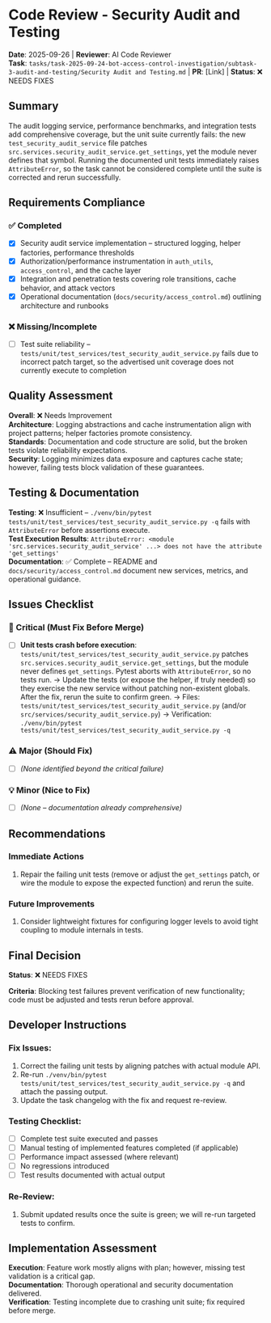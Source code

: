 # Code Review - Security Audit and Testing

**Date**: 2025-09-26 | **Reviewer**: AI Code Reviewer  
**Task**: `tasks/task-2025-09-24-bot-access-control-investigation/subtask-3-audit-and-testing/Security Audit and Testing.md` | **PR**: [Link] | **Status**: ❌ NEEDS FIXES

## Summary
The audit logging service, performance benchmarks, and integration tests add comprehensive coverage, but the unit suite currently fails: the new `test_security_audit_service` file patches `src.services.security_audit_service.get_settings`, yet the module never defines that symbol. Running the documented unit tests immediately raises `AttributeError`, so the task cannot be considered complete until the suite is corrected and rerun successfully.

## Requirements Compliance
### ✅ Completed
- [x] Security audit service implementation – structured logging, helper factories, performance thresholds
- [x] Authorization/performance instrumentation in `auth_utils`, `access_control`, and the cache layer
- [x] Integration and penetration tests covering role transitions, cache behavior, and attack vectors
- [x] Operational documentation (`docs/security/access_control.md`) outlining architecture and runbooks

### ❌ Missing/Incomplete
- [ ] Test suite reliability – `tests/unit/test_services/test_security_audit_service.py` fails due to incorrect patch target, so the advertised unit coverage does not currently execute to completion

## Quality Assessment
**Overall**: ❌ Needs Improvement  
**Architecture**: Logging abstractions and cache instrumentation align with project patterns; helper factories promote consistency.  
**Standards**: Documentation and code structure are solid, but the broken tests violate reliability expectations.  
**Security**: Logging minimizes data exposure and captures cache state; however, failing tests block validation of these guarantees.

## Testing & Documentation
**Testing**: ❌ Insufficient – `./venv/bin/pytest tests/unit/test_services/test_security_audit_service.py -q` fails with `AttributeError` before assertions execute.  
**Test Execution Results**: `AttributeError: <module 'src.services.security_audit_service' ...> does not have the attribute 'get_settings'`  
**Documentation**: ✅ Complete – README and `docs/security/access_control.md` document new services, metrics, and operational guidance.

## Issues Checklist

### 🚨 Critical (Must Fix Before Merge)
- [ ] **Unit tests crash before execution**: `tests/unit/test_services/test_security_audit_service.py` patches `src.services.security_audit_service.get_settings`, but the module never defines `get_settings`. Pytest aborts with `AttributeError`, so no tests run. → Update the tests (or expose the helper, if truly needed) so they exercise the new service without patching non-existent globals. After the fix, rerun the suite to confirm green. → Files: `tests/unit/test_services/test_security_audit_service.py` (and/or `src/services/security_audit_service.py`) → Verification: `./venv/bin/pytest tests/unit/test_services/test_security_audit_service.py -q`

### ⚠️ Major (Should Fix)
- [ ] *(None identified beyond the critical failure)*

### 💡 Minor (Nice to Fix)
- [ ] *(None – documentation already comprehensive)*

## Recommendations
### Immediate Actions
1. Repair the failing unit tests (remove or adjust the `get_settings` patch, or wire the module to expose the expected function) and rerun the suite.

### Future Improvements
1. Consider lightweight fixtures for configuring logger levels to avoid tight coupling to module internals in tests.

## Final Decision
**Status**: ❌ NEEDS FIXES

**Criteria**: Blocking test failures prevent verification of new functionality; code must be adjusted and tests rerun before approval.

## Developer Instructions
### Fix Issues:
1. Correct the failing unit tests by aligning patches with actual module API.
2. Re-run `./venv/bin/pytest tests/unit/test_services/test_security_audit_service.py -q` and attach the passing output.
3. Update the task changelog with the fix and request re-review.

### Testing Checklist:
- [ ] Complete test suite executed and passes
- [ ] Manual testing of implemented features completed (if applicable)
- [ ] Performance impact assessed (where relevant)
- [ ] No regressions introduced
- [ ] Test results documented with actual output

### Re-Review:
1. Submit updated results once the suite is green; we will re-run targeted tests to confirm.

## Implementation Assessment
**Execution**: Feature work mostly aligns with plan; however, missing test validation is a critical gap.  
**Documentation**: Thorough operational and security documentation delivered.  
**Verification**: Testing incomplete due to crashing unit suite; fix required before merge.
